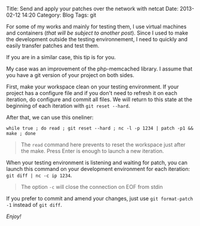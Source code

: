 Title: Send and apply your patches over the network with netcat
Date: 2013-02-12 14:20
Category: Blog
Tags: git

For some of my works and mainly for testing them, I use virtual machines and containers (_that will be subject to another post_). 
Since I used to make the development outside the testing environnement, I need to quickly and easily transfer patches and test them.

If you are in a similar case, this tip is for you.


My case was an improvement of the php-memcached library. I assume that you have a git version of your project on both sides.

First, make your workspace clean on your testing environment. If your project has a configure file and if you don't need to refresh it on each iteration, do configure and commit all files.
We will return to this state at the beginning of each iteration with `git reset --hard`.

After that, we can use this oneliner:

```
while true ; do read ; git reset --hard ; nc -l -p 1234 | patch -p1 && make ; done
```
> The `read` command here prevents to reset the workspace just after the make. Press Enter is enough to launch a new iteration.

When your testing environment is listening and waiting for patch, you can launch this command on your development environment for each iteration: `git diff | nc -c ip 1234`.

> The option `-c` will close the connection on EOF from stdin

If you prefer to commit and amend your changes, just use `git format-patch -1` instead of `git diff`.

_Enjoy!_
